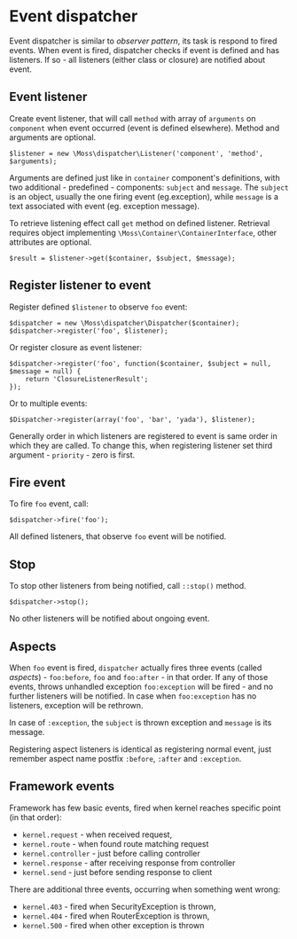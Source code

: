 # Event dispatcher

Event dispatcher is similar to _observer pattern_, its task is respond to fired events.
When event is fired, dispatcher checks if event is defined and has listeners.
If so - all listeners (either class or closure) are notified about event.

## Event listener

Create event listener, that will call `method` with array of `arguments` on `component` when event occurred (event is defined elsewhere).
Method and arguments are optional.

	$listener = new \Moss\dispatcher\Listener('component', 'method', $arguments);

Arguments are defined just like in `container` component's definitions, with two additional - predefined - components: `subject` and `message`.
The `subject` is an object, usually the one firing event (eg.exception), while `message` is a text associated with event (eg. exception message).

To retrieve listening effect call `get` method on defined listener.
Retrieval requires object implementing `\Moss\Container\ContainerInterface`, other attributes are optional.

	$result = $listener->get($container, $subject, $message);

## Register listener to event

Register defined `$listener` to observe `foo` event:

	$dispatcher = new \Moss\dispatcher\Dispatcher($container);
	$dispatcher->register('foo', $listener);

Or register closure as event listener:

	$dispatcher->register('foo', function($container, $subject = null, $message = null) {
		return 'ClosureListenerResult';
	});

Or to multiple events:

	$Dispatcher->register(array('foo', 'bar', 'yada'), $listener);

Generally order in which listeners are registered to event is same order in which they are called.
To change this, when registering listener set third argument - `priority` - zero is first.

## Fire event

To fire `foo` event, call:

	$dispatcher->fire('foo');

All defined listeners, that observe `foo` event will be notified.

## Stop

To stop other listeners from being notified, call `::stop()` method.

	$dispatcher->stop();

No other listeners will be notified about ongoing event.

## Aspects

When `foo` event is fired, `dispatcher` actually fires three events (called _aspects_) - `foo:before`, `foo` and `foo:after` - in that order.
If any of those events, throws unhandled exception `foo:exception` will be fired - and no further listeners will be notified.
In case when `foo:exception` has no listeners, exception will be rethrown.

In case of `:exception`, the `subject` is thrown exception and `message` is its message.

Registering aspect listeners is identical as registering normal event, just remember aspect name postfix `:before`, `:after` and `:exception`.

## Framework events

Framework has few basic events, fired when kernel reaches specific point (in that order):

 * `kernel.request` - when received request,
 * `kernel.route` - when found route matching request
 * `kernel.controller` - just before calling controller
 * `kernel.response` - after receiving response from controller
 * `kernel.send` - just before sending response to client

There are additional three events, occurring when something went wrong:

 * `kernel.403` - fired when SecurityException is thrown,
 * `kernel.404` - fired when RouterException is thrown,
 * `kernel.500` - fired when other exception is thrown



